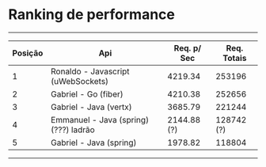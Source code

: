 # Ranking de performance

---------------------------------------------------------------------------------
| Posição |              Api                        | Req. p/ Sec | Req. Totais |
| ------- | --------------------------------------- | ----------- | ----------- |
| 1       | Ronaldo - Javascript (uWebSockets)      | 4219.34     | 253196      |
| 2       | Gabriel - Go (fiber)                    | 4210.38     | 252656      |
| 3       | Gabriel - Java (vertx)                  | 3685.79     | 221244      |
| 4       | Emmanuel - Java (spring) (???) ladrão   | 2144.88 (?) | 128742 (?)  |
| 5       | Gabriel - Java (spring)                 | 1978.82     | 118804      |        
---------------------------------------------------------------------------------

